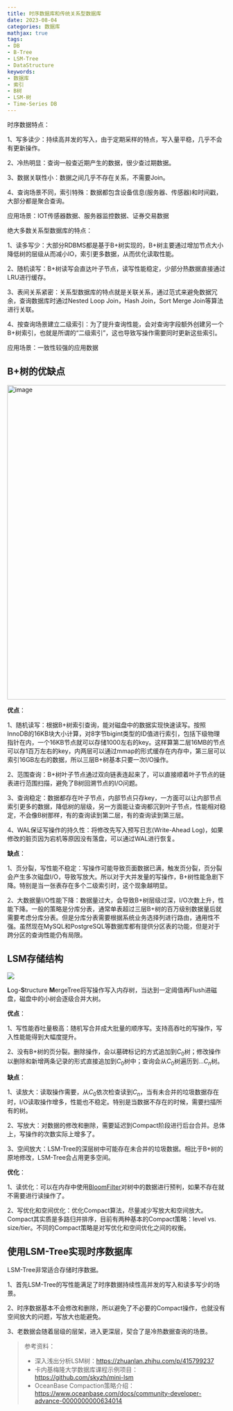 ```yaml
---
title: 时序数据库和传统关系型数据库
date: 2023-08-04
categories: 数据库
mathjax: true
tags: 
- DB
- B-Tree
- LSM-Tree
- DataStructure
keywords:
- 数据库
- 索引
- B树
- LSM-树
- Time-Series DB
---
```


时序数据特点：

1、写多读少：持续高并发的写入，由于定期采样的特点，写入量平稳，几乎不会有更新操作。

2、冷热明显：查询一般查近期产生的数据，很少查过期数据。

3、数据关联性小：数据之间几乎不存在关系，不需要Join。

4、查询场景不同，索引特殊：数据都包含设备信息(服务器、传感器)和时间戳，大部分都是聚合查询。

应用场景：IOT传感器数据、服务器监控数据、证券交易数据

绝大多数关系型数据库的特点：

1、读多写少：大部分RDBMS都是基于B+树实现的，B+树主要通过增加节点大小降低树的层级从而减小IO，索引更多数据，从而优化读取性能。

2、随机读写：B+树读写会直达叶子节点，读写性能稳定，少部分热数据直接通过LRU进行缓存。

3、表间关系紧密：关系型数据库的特点就是关联关系，通过范式来避免数据冗余，查询数据库时通过Nested Loop Join，Hash Join，Sort Merge Join等算法进行关联。

4、按查询场景建立二级索引：为了提升查询性能，会对查询字段额外创建另一个B+树索引，也就是所谓的“二级索引”，这也导致写操作需要同时更新这些索引。

应用场景：一致性较强的应用数据

## B+树的优缺点

<img width="725" alt="image" src="https://github.com/holmofy/blog.hufeifei.cn/assets/19494806/ac8a8c9d-c49c-4629-973f-38d666513bec">

**优点**：

1、随机读写：根据B+树索引查询，能对磁盘中的数据实现快速读写。按照InnoDB的16KB块大小计算，对8字节bigint类型的ID值进行索引，包括下级物理指针在内，一个16KB节点就可以存储1000左右的key。这样算第二层16MB的节点可以存1百万左右的key，内两层可以通过mmap的形式缓存在内存中，第三层可以索引16GB左右的数据，所以三层B+树基本只要一次I/O操作。

2、范围查询：B+树叶子节点通过双向链表连起来了，可以直接顺着叶子节点的链表进行范围扫描，避免了B树回溯节点的I/O问题。

3、查询稳定：数据都存在叶子节点，内部节点只存key，一方面可以让内部节点索引更多的数据，降低树的层级，另一方面能让查询都沉到叶子节点，性能相对稳定，不会像B树那样，有的查询读到第二层，有的查询读到第三层。

4、WAL保证写操作的持久性：将修改先写入预写日志(Write-Ahead Log)，如果修改的脏页因为宕机等原因没有落盘，可以通过WAL进行恢复。

**缺点**：

1、页分裂，写性能不稳定：写操作可能导致页面数据已满，触发页分裂，页分裂会产生多次磁盘I/O，导致写放大。所以对于大并发量的写操作，B+树性能急剧下降。特别是当一张表存在多个二级索引时，这个现象越明显。

2、大数据量I/O性能下降：数据量过大，会导致B+树层级过深，I/O次数上升，性能下降。一般的策略是分库分表，通常单表超过三层B+树的百万级别数据量后就需要考虑分库分表。但是分库分表需要根据系统业务选择列进行路由，通用性不强。虽然现在MySQL和PostgreSQL等数据库都有提供分区表的功能，但是对于跨分区的查询性能仍有局限。

## LSM存储结构

![](https://pic3.zhimg.com/80/v2-73601ec793dc41efe55574da2ea73d2a_720w.jpg)

**L**og-**S**tructure **M**ergeTree将写操作写入内存树，当达到一定阈值再Flush进磁盘，磁盘中的小树会逐级合并大树。

**优点**：

1、写性能吞吐量极高：随机写合并成大批量的顺序写。支持高吞吐的写操作，写入性能能得到大幅度提升。

2、没有B+树的页分裂。删除操作，会以墓碑标记的方式追加到$C_0$树；修改操作以删除和新增两条记录的形式直接追加到$C_0$树中；查询会从$C_0$树遍历到...$C_n$树。

**缺点**：

1、读放大：读取操作需要，从$C_0$依次检查读到$C_n$，当有未合并的垃圾数据存在时，I/O读取操作增多，性能也不稳定。特别是当数据不存在的时候，需要扫描所有的树。

2、写放大：对数据的修改和删除，需要延迟到Compact阶段进行后台合并。总体上，写操作的次数实际上增多了。

3、空间放大：LSM-Tree的深层树中可能存在未合并的垃圾数据。相比于B+树的原地修改，LSM-Tree会占用更多空间。

**优化**：

1、读优化：可以在内存中使用[BloomFilter](https://algo.hufeifei.cn/BloomFilter.html)对树中的数据进行预判，如果不存在就不需要进行读操作了。

2、写优化和空间优化：优化Compact算法，尽量减少写放大和空间放大。Compact其实质是多路归并排序，目前有两种基本的Compact策略：level vs. size/tier。不同的Compact策略是对写优化和空间优化之间的权衡。

## 使用LSM-Tree实现时序数据库

LSM-Tree非常适合存储时序数据。

1、首先LSM-Tree的写性能满足了时序数据持续性高并发的写入和读多写少的场景。

2、时序数据基本不会修改和删除，所以避免了不必要的Compact操作，也就没有空间放大的问题，写放大也能避免。

3、老数据会随着层级的层架，进入更深层，契合了是冷热数据查询的场景。

> 参考资料：
> * 深入浅出分析LSM树：https://zhuanlan.zhihu.com/p/415799237
> * 卡内基梅隆大学数据库课程示例项目：https://github.com/skyzh/mini-lsm
> * OceanBase Compaction策略介绍：https://www.oceanbase.com/docs/community-developer-advance-0000000000634014
